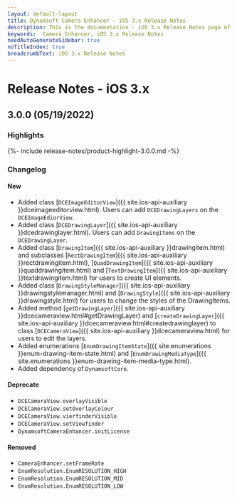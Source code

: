 ```yaml
---
layout: default-layout
title: Dynamsoft Camera Enhancer - iOS 3.x Release Notes 
description: This is the documentation - iOS 3.x Release Notes page of Dynamsoft Camera Enhancer.
keywords:  Camera Enhancer, iOS 3.x Release Notes
needAutoGenerateSidebar: true
noTitleIndex: true
breadcrumbText: iOS 3.x Release Notes
---
```


# Release Notes - iOS 3.x

## 3.0.0 (05/19/2022)

### Highlights

{%- include release-notes/product-highlight-3.0.0.md -%}

### Changelog

#### New

- Added class [`DCEImageEditorView`]({{ site.ios-api-auxiliary }}dceimageeditorview.html). Users can add `DCEDrawingLayers` on the `DCEImageEdiorView`.
- Added class [`DCEDrawingLayer`]({{ site.ios-api-auxiliary }}dcedrawinglayer.html). Users can add `DrawingItems` on the `DCEDrawingLayer`.
- Added class [`DrawingItem`]({{ site.ios-api-auxiliary }}drawingitem.html) and subclasses [`RectDrawingItem`]({{ site.ios-api-auxiliary }}rectdrawingitem.html), [`QuadDrawingItem`]({{ site.ios-api-auxiliary }}quaddrawingitem.html) and [`TextDrawingItem`]({{ site.ios-api-auxiliary }}textdrawingitem.html) for users to create UI elements.
- Added class [`DrawingStyleManager`]({{ site.ios-api-auxiliary }}drawingstylemanager.html) and [`DrawingStyle`]({{ site.ios-api-auxiliary }}drawingstyle.html) for users to change the styles of the DrawingItems.
- Added method [`getDrawingLayer`]({{ site.ios-api-auxiliary }}dcecameraview.html#getDrawingLayer) and [`createDrawingLayer`]({{ site.ios-api-auxiliary }}dcecameraview.html#createdrawinglayer) to class [`DCECameraView`]({{ site.ios-api-auxiliary }}dcecameraview.html) for users to edit the layers.
- Added enumerations [`EnumDrawingItemState`]({{ site.enumerations }}enum-drawing-item-state.html) and [`EnumDrawingMediaType`]({{ site.enumerations }}enum-drawing-item-media-type.html).
- Added dependency of `DynamsoftCore`.

#### Deprecate

- `DCECameraView.overlayVisible`
- `DCECameraView.setOverlayColour`
- `DCECameraView.vierfinderVisible`
- `DCECameraView.setViewfinder`
- `DynamsoftCameraEnhancer.initLicense`

#### Removed

- `CameraEnhancer.setFrameRate`
- `EnumResolution.EnumRESOLUTION_HIGH`
- `EnumResolution.EnumRESOLUTION_MID`
- `EnumResolution.EnumRESOLUTION_LOW`

